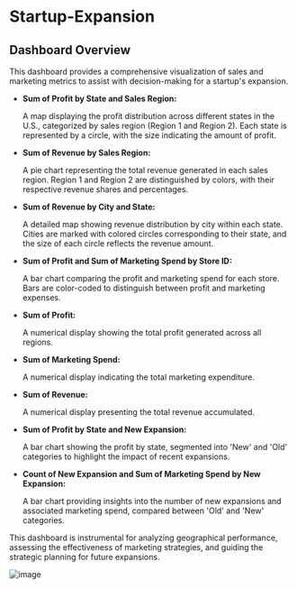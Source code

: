 
<h1>Startup-Expansion</h1>

<!DOCTYPE html>
<html lang="en">
<body>
    <h2>Dashboard Overview</h2>
    <p>This dashboard provides a comprehensive visualization of sales and marketing metrics to assist with decision-making for a startup's expansion.</p>
    <ul>
        <li>
            <strong>Sum of Profit by State and Sales Region:</strong>
            <p>A map displaying the profit distribution across different states in the U.S., categorized by sales region (Region 1 and Region 2). Each state is represented by a circle, with the size indicating the amount of profit.</p>
        </li>
        <li>
            <strong>Sum of Revenue by Sales Region:</strong>
            <p>A pie chart representing the total revenue generated in each sales region. Region 1 and Region 2 are distinguished by colors, with their respective revenue shares and percentages.</p>
        </li>
        <li>
            <strong>Sum of Revenue by City and State:</strong>
            <p>A detailed map showing revenue distribution by city within each state. Cities are marked with colored circles corresponding to their state, and the size of each circle reflects the revenue amount.</p>
        </li>
        <li>
            <strong>Sum of Profit and Sum of Marketing Spend by Store ID:</strong>
            <p>A bar chart comparing the profit and marketing spend for each store. Bars are color-coded to distinguish between profit and marketing expenses.</p>
        </li>
        <li>
            <strong>Sum of Profit:</strong>
            <p>A numerical display showing the total profit generated across all regions.</p>
        </li>
        <li>
            <strong>Sum of Marketing Spend:</strong>
            <p>A numerical display indicating the total marketing expenditure.</p>
        </li>
        <li>
            <strong>Sum of Revenue:</strong>
            <p>A numerical display presenting the total revenue accumulated.</p>
        </li>
        <li>
            <strong>Sum of Profit by State and New Expansion:</strong>
            <p>A bar chart showing the profit by state, segmented into 'New' and 'Old' categories to highlight the impact of recent expansions.</p>
        </li>
        <li>
            <strong>Count of New Expansion and Sum of Marketing Spend by New Expansion:</strong>
            <p>A bar chart providing insights into the number of new expansions and associated marketing spend, compared between 'Old' and 'New' categories.</p>
        </li>
    </ul>
    <p>This dashboard is instrumental for analyzing geographical performance, assessing the effectiveness of marketing strategies, and guiding the strategic planning for future expansions.</p>
</body>
</html>

![image](https://github.com/user-attachments/assets/e54e71c9-3b18-4a65-a55f-4abdc2509a72)

 
 
